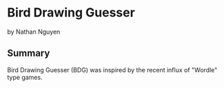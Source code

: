 # Bird Drawing Guesser
by Nathan Nguyen

## Summary
Bird Drawing Guesser (BDG) was inspired by the recent influx of "Wordle" type games. 
